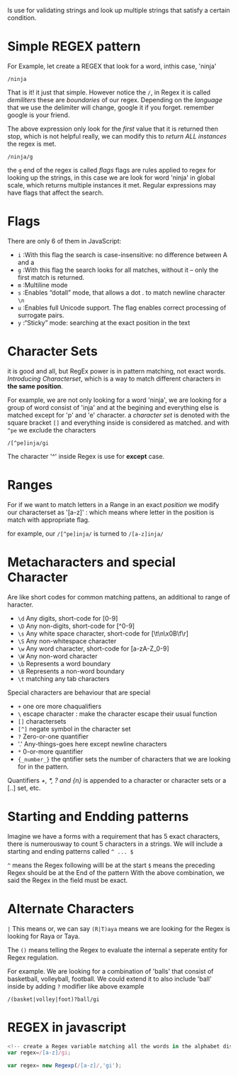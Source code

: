 Is use for validating strings and look up multiple strings that satisfy a certain condition.

# Simple REGEX pattern
For Example, let create a REGEX that look for a word, inthis case, 'ninja'

```Regex
/ninja
```

That is it! it just that simple. However notice the `/`, in Regex it is called _demiliters_ these are _boundaries_ of our regex. Depending on the *language* that we use the delimiter will change, google it if you forget. remember google is your friend.

The above expression only look for the _first_ value that it is returned then stop, which is not helpful really, we can modify this to *return ALL instances* the regex is met.

```Regex
/ninja/g
```

the `g` end of the regex  is called _flags_ flags are rules applied to regex for looking up the strings, in this case we are look for word 'ninja' in global scale, which returns multiple instances it met.
Regular expressions may have flags that affect the search.

# Flags

There are only 6 of them in JavaScript:

- `i` :With this flag the search is case-insensitive: no difference between A and a 
- `g` :With this flag the search looks for all matches, without it – only the first match is returned.
- `m` :Multiline mode 
- `s` :Enables “dotall” mode, that allows a dot . to match newline character `\n`  
- `u` :Enables full Unicode support. The flag enables correct processing of surrogate pairs.
- `y` :“Sticky” mode: searching at the exact position in the text 

# Character Sets

it is good and all, but RegEx power is in pattern matching, not exact words. _Introducing Characterset_, which is a way to match different characters in **the same position**.

For example, we are not only looking for a word 'ninja', we are looking for a group of word consist of 'inja' and at the begining and everything else is matched except for 'p' and 'e' character. a _character set_ is denoted with the square bracket `[]` and everything inside is considered as matched. and with `^pe` we exclude the characters

```Regex
/[^pe]inja/gi
```

The character '^' inside Regex is use for **except** case.

# Ranges

For if we want to match letters in a Range in an exact _position_ we modify our characterset as '[a-z]' : which means where letter in the position is match with appropriate flag.

for example, our `/[^pe]inja/`  is turned to `/[a-z]inja/`

# Metacharacters and special Character 

Are like short codes for common matching pattens, an additional to range of haracter. 
+ `\d` Any digits, short-code for [0-9]
+ `\D` Any non-digits, short-code for [^0-9]
+ `\s` Any white space character, short-code for [\t\n\x0B\f\r]
+ `\S` Any non-whitespace character
+ `\w` Any word character, short-code for [a-zA-Z_0-9]
+ `\W` Any non-word character
+ `\b` Represents a word boundary
+ `\B` Represents a non-word boundary
+ `\t` matching any tab characters

Special characters are behaviour that are special
+ `+` one ore more chaqualifiers
+ `\` escape character : make the character escape their usual function
+ `[]` charactersets
+ `[^]` negate symbol in the character set
+ `?` Zero-or-one quantifier
+ '.' Any-things-goes here except newline  characters
+ `*` 0-or-more quantifier
+ `{_number_}` the qntifier sets the number of characters that we are looking for in the pattern.

Quantifiers *+, \*, ? and {n}* is appended to a character or character sets or a [..] set, etc. 

# Starting and Endding patterns
Imagine we have a forms with a requirement that has 5 exact characters, there is numerousway to count 5 characters in a strings. We will include a starting and ending patterns called `^ ... $`

`^` means the Regex following willl be at the start
`$` means the preceding Regex should be at the End of the pattern
With the above combination, we said the Regex in the field must be exact. 

# Alternate Characters
`|` This means or, we can say `(R|T)aya` means we are looking for the Regex is looking for Raya or Taya. 

The `()` means telling the Regex to evaluate the internal a seperate entity for Regex regulation.

For example. We are looking for a combination of 'balls' that consist of basketball, volleyball, football. We could extend it to also include 'ball' inside by adding `?` modifier like above example

```Regex
/(basket|volley|foot)?ball/gi
```

# REGEX in javascript

```javascript
<!-- create a Regex variable matching all the words in the alphabet disregard case-->
var regex=/[a-z]/gi;

var regex= new Regexp(/[a-z]/,'gi');
```
